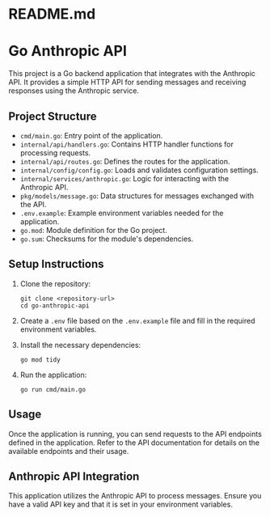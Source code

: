 # README.md

# Go Anthropic API

This project is a Go backend application that integrates with the Anthropic API. It provides a simple HTTP API for sending messages and receiving responses using the Anthropic service.

## Project Structure

- `cmd/main.go`: Entry point of the application.
- `internal/api/handlers.go`: Contains HTTP handler functions for processing requests.
- `internal/api/routes.go`: Defines the routes for the application.
- `internal/config/config.go`: Loads and validates configuration settings.
- `internal/services/anthropic.go`: Logic for interacting with the Anthropic API.
- `pkg/models/message.go`: Data structures for messages exchanged with the API.
- `.env.example`: Example environment variables needed for the application.
- `go.mod`: Module definition for the Go project.
- `go.sum`: Checksums for the module's dependencies.

## Setup Instructions

1. Clone the repository:
   ```
   git clone <repository-url>
   cd go-anthropic-api
   ```

2. Create a `.env` file based on the `.env.example` file and fill in the required environment variables.

3. Install the necessary dependencies:
   ```
   go mod tidy
   ```

4. Run the application:
   ```
   go run cmd/main.go
   ```

## Usage

Once the application is running, you can send requests to the API endpoints defined in the application. Refer to the API documentation for details on the available endpoints and their usage.

## Anthropic API Integration

This application utilizes the Anthropic API to process messages. Ensure you have a valid API key and that it is set in your environment variables.